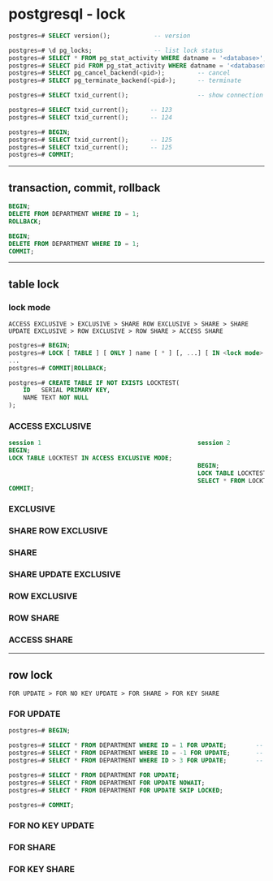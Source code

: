 # postgresql - lock

```sql
postgres=# SELECT version();            -- version

postgres=# \d pg_locks;                 -- list lock status
postgres=# SELECT * FROM pg_stat_activity WHERE datname = '<database>';
postgres=# SELECT pid FROM pg_stat_activity WHERE datname = '<database>' AND wait_event_type = 'Lock';
postgres=# SELECT pg_cancel_backend(<pid>);         -- cancel
postgres=# SELECT pg_terminate_backend(<pid>);      -- terminate

postgres=# SELECT txid_current();                   -- show connection id
```

```sql
postgres=# SELECT txid_current();      -- 123
postgres=# SELECT txid_current();      -- 124

postgres=# BEGIN;
postgres=# SELECT txid_current();      -- 125
postgres=# SELECT txid_current();      -- 125
postgres=# COMMIT;
```


---

## transaction, commit, rollback

```sql
BEGIN;
DELETE FROM DEPARTMENT WHERE ID = 1;
ROLLBACK;

BEGIN;
DELETE FROM DEPARTMENT WHERE ID = 1;
COMMIT;
```


---

## table lock

### lock mode

```
ACCESS EXCLUSIVE > EXCLUSIVE > SHARE ROW EXCLUSIVE > SHARE > SHARE UPDATE EXCLUSIVE > ROW EXCLUSIVE > ROW SHARE > ACCESS SHARE
```

```sql
postgres=# BEGIN;
postgres=# LOCK [ TABLE ] [ ONLY ] name [ * ] [, ...] [ IN <lock mode> MODE ] [ NOWAIT ]
...
postgres=# COMMIT|ROLLBACK;
```

```sql
postgres=# CREATE TABLE IF NOT EXISTS LOCKTEST(
    ID   SERIAL PRIMARY KEY,
    NAME TEXT NOT NULL
);
```

### ACCESS EXCLUSIVE

```sql
session 1                                           session 2
BEGIN;
LOCK TABLE LOCKTEST IN ACCESS EXCLUSIVE MODE;
                                                    BEGIN;                                          -- pass
                                                    LOCK TABLE LOCKTEST IN ACCESS EXCLUSIVE MODE;   -- pend
                                                    SELECT * FROM LOCKTEST;                         -- pend
COMMIT;
```


### EXCLUSIVE

### SHARE ROW EXCLUSIVE

### SHARE

### SHARE UPDATE EXCLUSIVE

### ROW EXCLUSIVE

### ROW SHARE

### ACCESS SHARE


---

## row lock

```
FOR UPDATE > FOR NO KEY UPDATE > FOR SHARE > FOR KEY SHARE
```

### FOR UPDATE

```sql
postgres=# BEGIN;

postgres=# SELECT * FROM DEPARTMENT WHERE ID = 1 FOR UPDATE;        -- row lock, select primay key
postgres=# SELECT * FROM DEPARTMENT WHERE ID = -1 FOR UPDATE;       -- no lock, no find data
postgres=# SELECT * FROM DEPARTMENT WHERE ID > 3 FOR UPDATE;        -- table lock, no primay key

postgres=# SELECT * FROM DEPARTMENT FOR UPDATE;
postgres=# SELECT * FROM DEPARTMENT FOR UPDATE NOWAIT;
postgres=# SELECT * FROM DEPARTMENT FOR UPDATE SKIP LOCKED;

postgres=# COMMIT;
```


### FOR NO KEY UPDATE

### FOR SHARE

### FOR KEY SHARE
